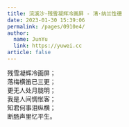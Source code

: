 ```yaml
---
title: 浣溪沙·残雪凝辉冷画屏 - 清·纳兰性德
date: 2023-01-30 15:39:06
permalink: /pages/0910e4/
author: 
  name: JunYu
  link: https://yuwei.cc
article: false
---
```

残雪凝辉冷画屏；  
落梅横笛已三更；  
更无人处月胧明；  
我是人间惆怅客；  
知君何事泪纵横；  
断肠声里忆平生。
